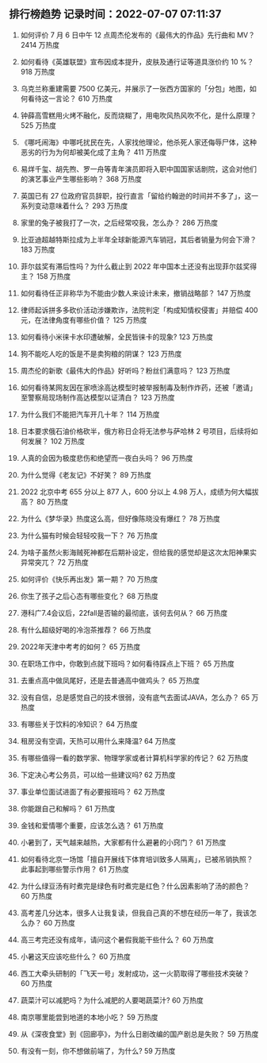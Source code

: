 
## 排行榜趋势 记录时间：2022-07-07 07:11:37
  
  1. 如何评价 7 月 6 日中午 12 点周杰伦发布的《最伟大的作品》先行曲和 MV？ 2414 万热度
    
  2. 如何看待《英雄联盟》宣布因成本提升，皮肤及通行证等道具涨价约 10 %？ 918 万热度
    
  3. 乌克兰称重建需要 7500 亿美元，并展示了一张西方国家的「分包」地图，如何看待这一言论？ 610 万热度
    
  4. 钟薛高雪糕用火烤不融化，反而烧糊了，用电吹风热风吹不化，是什么原理？ 525 万热度
    
  5. 《哪吒闹海》中哪吒扰民在先，人家找他理论，他杀死人家还侮辱尸体，这种恶劣的行为为何却被美化成了主角？ 411 万热度
    
  6. 易烊千玺、胡先煦、罗一舟等青年演员即将入职中国国家话剧院，这会对他们的演艺事业产生哪些影响？ 368 万热度
    
  7. 英国已有 27 位政府官员辞职，投行直言「留给约翰逊的时间并不多了」，这一系列变动意味着什么？ 293 万热度
    
  8. 家里的兔子被我打了一次，之后经常咬我，怎么办？ 286 万热度
    
  9. 比亚迪超越特斯拉成为上半年全球新能源汽车销冠，其后者销量为何会下滑？ 183 万热度
    
  10. 菲尔兹奖有滞后性吗？为什么截止到 2022 年中国本土还没有出现菲尔兹奖得主？ 158 万热度
    
  11. 如何看待任正非称华为不能由少数人来设计未来，撤销战略部？ 147 万热度
    
  12. 律师起诉拼多多砍价活动涉嫌欺诈，法院判定「构成知情权侵害」并赔偿 400 元，在法律角度有哪些价值？ 125 万热度
    
  13. 如何看待小米徕卡水印遭破解，全民皆徕卡的现象? 123 万热度
    
  14. 狗不能吃人吃的饭是不是卖狗粮的阴谋？ 123 万热度
    
  15. 周杰伦的新歌《最伟大的作品》好听吗？粉丝们满意吗？ 123 万热度
    
  16. 如何看待某网友因在家喷涂高达模型时被举报制毒及制作炸药，还被「邀请」至警察局现场制作高达模型以证清白？ 123 万热度
    
  17. 为什么我们不能把汽车开几十年？ 114 万热度
    
  18. 日本要求俄石油价格砍半，俄方称日企将无法参与萨哈林 2 号项目，后续将如何发展？ 102 万热度
    
  19. 人真的会因为极度悲伤和绝望而一夜白头吗？ 96 万热度
    
  20. 为什么觉得《老友记》不好笑？ 89 万热度
    
  21. 2022 北京中考 655 分以上 877 人，600 分以上 4.98 万人，成绩为何大幅拔高？ 80 万热度
    
  22. 为什么《梦华录》热度这么高，但好像陈晓没有爆红？ 78 万热度
    
  23. 为什么猫有时候会轻轻咬我一下？ 76 万热度
    
  24. 为啥子虽然火影海贼死神都在后期补设定，但给我的感觉却是这次太阳神果实异常突兀？ 72 万热度
    
  25. 如何评价《快乐再出发》第一期？ 70 万热度
    
  26. 你生了孩子之后心态有哪些变化？ 68 万热度
    
  27. 港科广7.4会议后，22fall是否输的最彻底，该何去何从？ 66 万热度
    
  28. 有什么超级好喝的冷泡茶推荐？ 66 万热度
    
  29. 2022年天津中考考的如何？ 65 万热度
    
  30. 在职场工作中，你敢到点就下班吗？如何看待踩点上下班？ 65 万热度
    
  31. 去重点高中做凤尾好，还是去普通高中做鸡头？ 65 万热度
    
  32. 没有自信，总是感觉自己的技术很弱，没有底气去面试JAVA，怎么办？ 65 万热度
    
  33. 有哪些关于饮料的冷知识？ 64 万热度
    
  34. 租房没有空调，天热可以用什么来降温? 64 万热度
    
  35. 有哪些值得一看的数学家、物理学家或者计算机科学家的传记？ 62 万热度
    
  36. 下定决心考公务员，可以给一些建议吗? 62 万热度
    
  37. 事业单位面试进面了有必要报班吗？ 62 万热度
    
  38. 你能跟自己和解吗？ 61 万热度
    
  39. 金钱和爱情哪个重要，应该怎么选？ 61 万热度
    
  40. 小暑到了，天气越来越热，大家都有什么避暑的小窍门？ 61 万热度
    
  41. 如何看待北京一场馆「擅自开展线下体育培训致多人隔离」，已被吊销执照？此事起到哪些警示作用？ 61 万热度
    
  42. 为什么绿豆汤有时煮完是绿色有时煮完是红色？什么因素影响了汤的颜色？ 60 万热度
    
  43. 高考差几分达本，很多人让我复读，但我自己真的不想在经历一年了，我该怎么办？ 60 万热度
    
  44. 高三考完还没有成年，请问这个暑假我能干些什么？ 60 万热度
    
  45. 小暑这天应该吃些什么？ 60 万热度
    
  46. 西工大牵头研制的「飞天一号」发射成功，这一火箭取得了哪些技术突破？ 60 万热度
    
  47. 蔬菜汁可以减肥吗？为什么减肥的人要喝蔬菜汁? 60 万热度
    
  48. 南京哪里能尝到地道的本地小吃？ 59 万热度
    
  49. 从《深夜食堂》到《回廊亭》，为什么日剧改编的国产剧总是失败？ 59 万热度
    
  50. 有没有一刻，你不想做前端了，为什么? 59 万热度
    